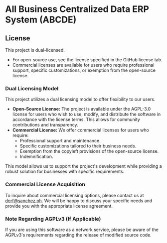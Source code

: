 # All Business Centralized Data ERP System (ABCDE)


## License

This project is dual-licensed.

* For open-source use, see the license specified in the GitHub license tab.
* Commercial licenses are available for users who require professional support, specific customizations, or exemption from the open-source license.

### Dual Licensing Model

This project utilizes a dual licensing model to offer flexibility to our users.

* **Open-Source License:** The project is available under the AGPL-3.0 license for users who wish to use, modify, and distribute the software in accordance with the license terms. This allows for community contributions and transparency.
* **Commercial License:** We offer commercial licenses for users who require:
    * Professional support and maintenance.
    * Specific customizations tailored to their business needs.
    * Exemption from the copyleft provisions of the open-source license.
    * Indemnification.

This model allows us to support the project's development while providing a robust solution for businesses with specific requirements.

### Commercial License Acquisition

To inquire about commercial licensing options, please contact us at derf@sanchez.ph. We will be happy to discuss your specific needs and provide you with the appropriate license agreement.

### Note Regarding AGPLv3 (If Applicable)

If you are using this software as a network service, please be aware of the AGPLv3's requirements regarding the release of modified source code.
